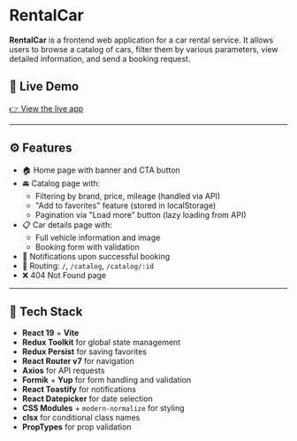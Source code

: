# RentalCar

**RentalCar** is a frontend web application for a car rental service. It allows users to browse a catalog of cars, filter them by various parameters, view detailed information, and send a booking request.

## 🔗 Live Demo

[👉 View the live app](https://rental-car-iota-three.vercel.app/)

---

## ⚙️ Features

- 🏠 Home page with banner and CTA button
- 🚘 Catalog page with:
  - Filtering by brand, price, mileage (handled via API)
  - "Add to favorites" feature (stored in localStorage)
  - Pagination via "Load more" button (lazy loading from API)
- 📋 Car details page with:
  - Full vehicle information and image
  - Booking form with validation
- 🔔 Notifications upon successful booking
- 🧭 Routing: `/`, `/catalog`, `/catalog/:id`
- ❌ 404 Not Found page

---

## 🧰 Tech Stack

- **React 19** + **Vite**
- **Redux Toolkit** for global state management
- **Redux Persist** for saving favorites
- **React Router v7** for navigation
- **Axios** for API requests
- **Formik** + **Yup** for form handling and validation
- **React Toastify** for notifications
- **React Datepicker** for date selection
- **CSS Modules** + `modern-normalize` for styling
- **clsx** for conditional class names
- **PropTypes** for prop validation

